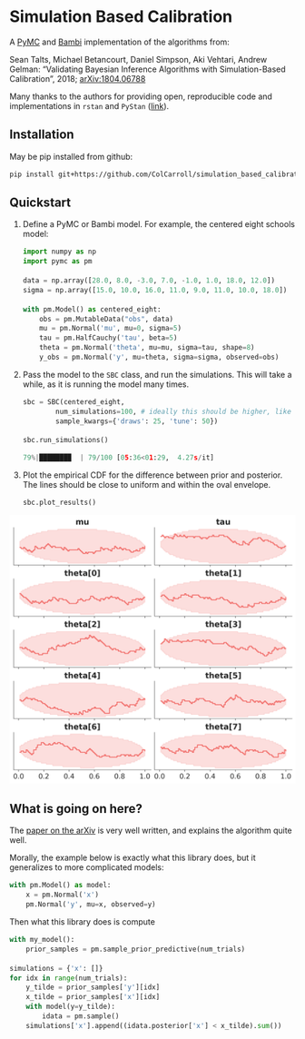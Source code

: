 # Simulation Based Calibration

A [PyMC](http://docs.pymc.io) and [Bambi](https://bambinos.github.io/bambi/) implementation of the algorithms from:

Sean Talts, Michael Betancourt, Daniel Simpson, Aki Vehtari, Andrew Gelman: “Validating Bayesian Inference Algorithms with Simulation-Based Calibration”, 2018; [arXiv:1804.06788](http://arxiv.org/abs/1804.06788)

Many thanks to the authors for providing open, reproducible code and implementations in `rstan` and `PyStan` ([link](https://github.com/seantalts/simulation-based-calibration)).


## Installation

May be pip installed from github:

```bash
pip install git+https://github.com/ColCarroll/simulation_based_calibration
```

## Quickstart

1. Define a PyMC or Bambi model. For example, the centered eight schools model:

    ```python
    import numpy as np
    import pymc as pm

    data = np.array([28.0, 8.0, -3.0, 7.0, -1.0, 1.0, 18.0, 12.0])
    sigma = np.array([15.0, 10.0, 16.0, 11.0, 9.0, 11.0, 10.0, 18.0])
                    
    with pm.Model() as centered_eight:
        obs = pm.MutableData("obs", data)
        mu = pm.Normal('mu', mu=0, sigma=5)
        tau = pm.HalfCauchy('tau', beta=5)
        theta = pm.Normal('theta', mu=mu, sigma=tau, shape=8)
        y_obs = pm.Normal('y', mu=theta, sigma=sigma, observed=obs)
    ```
2. Pass the model to the `SBC` class, and run the simulations. This will take a while, as it is running the model many times.
    ```python
    sbc = SBC(centered_eight,
            num_simulations=100, # ideally this should be higher, like 1000
            sample_kwargs={'draws': 25, 'tune': 50})

    sbc.run_simulations()
    ```
    ```python
    79%|███████▉  | 79/100 [05:36<01:29,  4.27s/it]
    ```

3. Plot the empirical CDF for the difference between prior and posterior. The lines
should be close to uniform and within the oval envelope.

    ```python
    sbc.plot_results()
    ```

![Simulation based calibration plots, ecdf](ecdf.png)


## What is going on here?

The [paper on the arXiv](http://arxiv.org/abs/1804.06788) is very well written, and explains the algorithm quite well.

Morally, the example below is exactly what this library does, but it generalizes to more complicated models:

```python
with pm.Model() as model:
    x = pm.Normal('x')
    pm.Normal('y', mu=x, observed=y)
```

Then what this library does is compute

```python
with my_model():
    prior_samples = pm.sample_prior_predictive(num_trials)

simulations = {'x': []}
for idx in range(num_trials):
    y_tilde = prior_samples['y'][idx]
    x_tilde = prior_samples['x'][idx]
    with model(y=y_tilde):
        idata = pm.sample()
    simulations['x'].append((idata.posterior['x'] < x_tilde).sum())
```